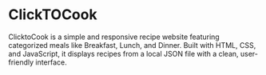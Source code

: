 # ClickTOCook
ClicktoCook is a simple and responsive recipe website featuring categorized meals like Breakfast, Lunch, and Dinner. Built with HTML, CSS, and JavaScript, it displays recipes from a local JSON file with a clean, user-friendly interface.
